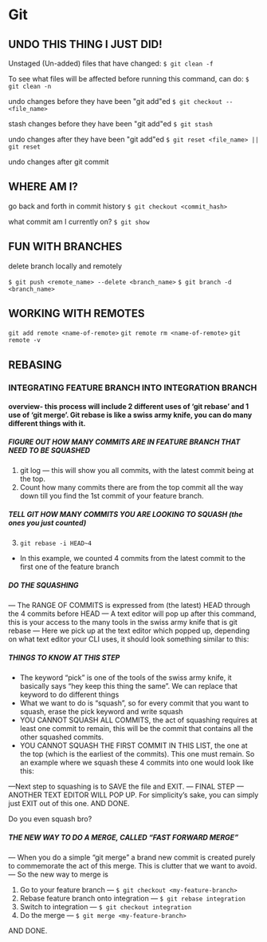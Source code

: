# Git

## UNDO THIS THING I JUST DID!

Unstaged (Un-added) files that have changed:
`$ git clean -f`

To see what files will be affected before running this command, can do:
`$ git clean -n`

undo changes before they have been "git add"ed
`$ git checkout -- <file_name>`

stash changes before they have been "git add"ed
`$ git stash`

undo changes after they have been "git add"ed
`$ git reset <file_name> || git reset`

undo changes after git commit


## WHERE AM I?

go back and forth in commit history
`$ git checkout <commit_hash>`

what commit am I currently on?
`$ git show`


## FUN WITH BRANCHES

delete branch locally and remotely

`$ git push <remote_name> --delete <branch_name>`
`$ git branch -d <branch_name>`


## WORKING WITH REMOTES

`git add remote <name-of-remote>`
`git remote rm <name-of-remote>`
`git remote -v`


## REBASING

### INTEGRATING FEATURE BRANCH INTO INTEGRATION BRANCH

#### overview- this process will include 2 different uses of ‘git rebaseʼ and 1 use of ‘git mergeʼ. Git rebase is like a swiss army knife, you can do many different things with it.
##### FIGURE OUT HOW MANY COMMITS ARE IN FEATURE BRANCH THAT NEED TO BE SQUASHED
1. git log — this will show you all commits, with the latest commit being at the top.
2. Count how many commits there are from the top commit all the way down till you find the 1st commit of your feature branch.
##### TELL GIT HOW MANY COMMITS YOU ARE LOOKING TO SQUASH (the ones you just counted)
3. `git rebase -i HEAD~4`
  * In this example, we counted 4 commits from the latest commit to the first one of the feature branch
##### DO THE SQUASHING
— The RANGE OF COMMITS is expressed from (the latest) HEAD through the 4 commits before HEAD
— A text editor will pop up after this command, this is your access to the many tools in the swiss army knife that is git rebase
— Here we pick up at the text editor which popped up, depending on what text editor your CLI uses, it should look something similar to this:
##### THINGS TO KNOW AT THIS STEP
- The keyword “pick” is one of the tools of the swiss army knife, it basically
says “hey keep this thing the same”. We can replace that keyword to
do different things
- What we want to do is “squash”, so for every commit that you want to
squash, erase the pick keyword and write squash
- YOU CANNOT SQUASH ALL COMMITS, the act of squashing requires at
least one commit to remain, this will be the commit that contains all
the other squashed commits.
- YOU CANNOT SQUASH THE FIRST COMMIT IN THIS LIST, the one at
the top (which is the earliest of the commits). This one must remain.
So an example where we squash these 4 commits into one would look like this:

 —Next step to squashing is to SAVE the file and EXIT.
— FINAL STEP — ANOTHER TEXT EDITOR WILL POP UP.
For simplicityʼs sake, you can simply just EXIT out of this one. AND DONE. 

Do you even squash bro?

##### THE NEW WAY TO DO A MERGE, CALLED “FAST FORWARD MERGE”
— When you do a simple “git merge” a brand new commit is created purely to commemorate the act of this merge. This is clutter that we want to avoid.
— So the new way to merge is
1. Go to your feature branch — `$ git checkout <my-feature-branch>`
2. Rebase feature branch onto integration — `$ git rebase integration`
3. Switch to integration — `$ git checkout integration`
4. Do the merge — `$ git merge <my-feature-branch>`

AND DONE.
